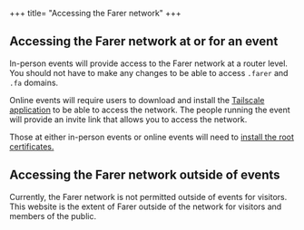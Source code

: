 +++
title= "Accessing the Farer network"
+++

## Accessing the Farer network at or for an event
In-person events will provide access to the Farer network at a router level. You should not have to make any changes to be able to access `.farer` and `.fa` domains.

Online events will require users to download and install the [Tailscale application](https://tailscale.com) to be able to access the network. The people running the event will provide an invite link that allows you to access the network.

Those at either in-person events or online events will need to [install the root certificates.](/members/root-ca)

## Accessing the Farer network outside of events
Currently, the Farer network is not permitted outside of events for visitors. This website is the extent of Farer outside of the network for visitors and members of the public.
